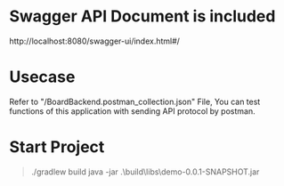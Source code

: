 

# Swagger API Document is included
http://localhost:8080/swagger-ui/index.html#/

# Usecase
Refer to "/BoardBackend.postman_collection.json" File, You can test functions of this application with sending API protocol by postman.

# Start Project
> ./gradlew build 
> java -jar .\build\libs\demo-0.0.1-SNAPSHOT.jar
